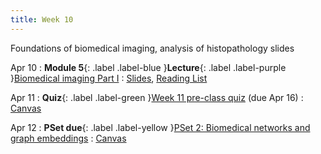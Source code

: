 ```yaml
---
title: Week 10
---
```


Foundations of biomedical imaging, analysis of histopathology slides

Apr 10
: **Module 5**{: .label .label-blue }**Lecture**{: .label .label-purple }[Biomedical imaging Part I](/BMI702/lectures/module5/week10)
  : [Slides](#), [Reading List](/BMI702/lectures/module5/week10)

Apr 11
: **Quiz**{: .label .label-green }[Week 11 pre-class quiz](#) (due Apr 16)
  : [Canvas](https://canvas.harvard.edu/courses/117878)

Apr 12
: **PSet due**{: .label .label-yellow }[PSet 2: Biomedical networks and graph embeddings](#)
  : [Canvas](https://canvas.harvard.edu/courses/117878)